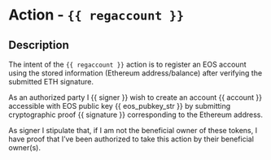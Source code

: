 # Action - `{{ regaccount }}`

## Description

The intent of the `{{ regaccount }}` action is to register an EOS account using the stored information (Ethereum address/balance) after verifying the submitted ETH signature.

As an authorized party I {{ signer }} wish to create an account {{ account }} accessible with EOS public key {{ eos_pubkey_str }} by submitting cryptographic proof {{ signature }} corresponding to the Ethereum address.

As signer I stipulate that, if I am not the beneficial owner of these tokens, I have proof that I’ve been authorized to take this action by their beneficial owner(s).
